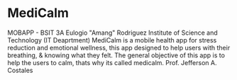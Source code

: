 # MediCalm

MOBAPP - BSIT 3A
Eulogio "Amang" Rodriguez Institute of Science and Technology (IT Deaprtment)
MediCalm is a mobile health app for stress reduction and emotional wellness,  this app designed to help users with their breathing, &amp; knowing what they felt.  The general objective of this app is to help the users to calm, thats why its called medicalm. 
Prof. Jefferson A. Costales
